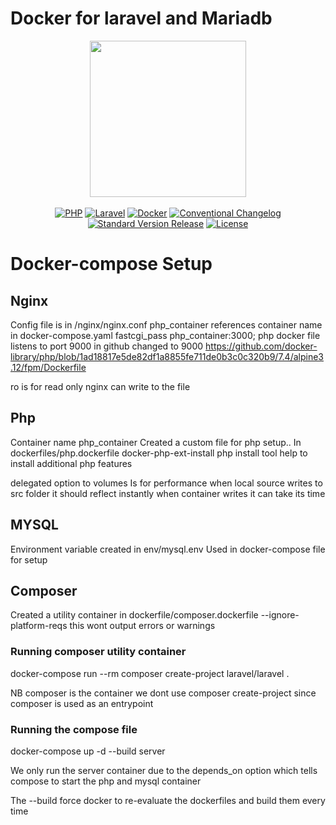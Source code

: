 # Docker for laravel and Mariadb

<div align="center">

  <img width="250px" src="https://uploads.sitepoint.com/wp-content/uploads/2015/04/1429543497dockerimg.png">

</div>

<br>

<div align="center">
    <a href="https://www.php.net"><img src="https://img.shields.io/badge/language-php-8892BF.svg?style=flat-square" alt="PHP"></a>
    <a href="https://laravel.com"><img src="https://img.shields.io/badge/framework-laravel-f46460.svg?style=flat-square" alt="Laravel"></a>
    <a href="https://laravel.com"><img src="https://img.shields.io/badge/version-v3.8-blue?style=flat-square" alt="Docker"></a>
    <a href="https://www.conventionalcommits.org/"><img src="https://img.shields.io/badge/changelog-conventional-FA6477.svg?style=flat-square" alt="Conventional Changelog"></a>
    <a href="https://github.com/conventional-changelog/standard-version"><img src="https://img.shields.io/badge/release-standard%20version-brightgreen.svg?style=flat-square" alt="Standard Version Release"></a>
    <a href="https://getcomposer.org/doc/04-schema.md#license"><img src="https://img.shields.io/badge/license-proprietary-red.svg?style=flat-square" alt="License"></a>
</div>


# Docker-compose Setup

## Nginx

Config file is in /nginx/nginx.conf
php_container references container name in docker-compose.yaml
fastcgi_pass php_container:3000; php docker file listens to port 9000 in github changed to 9000
https://github.com/docker-library/php/blob/1ad18817e5de82df1a8855fe711de0b3c0c320b9/7.4/alpine3.12/fpm/Dockerfile

ro is for read only nginx can write to the file

## Php

Container name php_container
Created a custom file for php setup..
In dockerfiles/php.dockerfile
docker-php-ext-install php install tool help to install additional php features

delegated option to volumes
Is for performance
when local source writes to src folder it should reflect instantly
when container writes it can take its time

## MYSQL

Environment variable created in env/mysql.env
Used in docker-compose file for setup

## Composer

Created a utility container
in dockerfile/composer.dockerfile
--ignore-platform-reqs this wont output errors or warnings

### Running composer utility container
docker-compose run --rm composer create-project laravel/laravel .

NB composer is the container
we dont use composer create-project
since composer is used as an entrypoint

### Running the compose file

docker-compose up -d --build server

We only run the server container due to the depends_on option
which tells compose to start the php and mysql container

The --build force docker to re-evaluate the dockerfiles 
and build them every time
